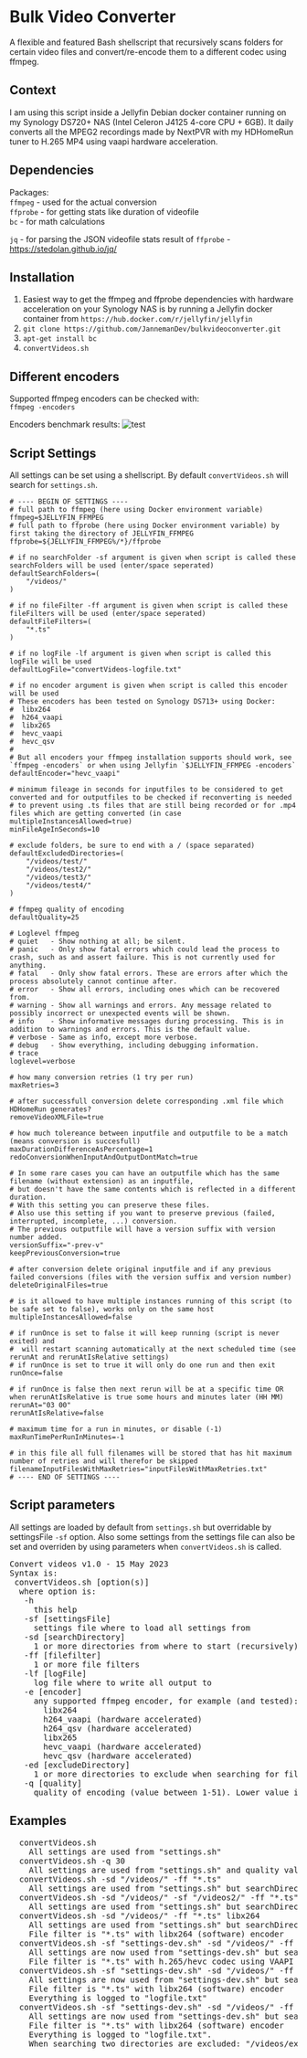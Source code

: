 # Bulk Video Converter
A flexible and featured Bash shellscript that recursively scans folders for certain video files and convert/re-encode them to a different codec using ffmpeg.  

## Context
I am using this script inside a Jellyfin Debian docker container running on my Synology DS720+ NAS (Intel Celeron J4125 4-core CPU + 6GB). 
It daily converts all the MPEG2 recordings made by NextPVR with my HDHomeRun tuner to H.265 MP4 using vaapi hardware acceleration. 

## Dependencies
Packages:  
`ffmpeg` - used for the actual conversion  
`ffprobe` - for getting stats like duration of videofile  
`bc` - for math calculations  

`jq` - for parsing the JSON videofile stats result of `ffprobe` - https://stedolan.github.io/jq/  

## Installation
1. Easiest way to get the ffmpeg and ffprobe dependencies with hardware acceleration on your Synology NAS is by running a Jellyfin docker container from `https://hub.docker.com/r/jellyfin/jellyfin`
2. `git clone https://github.com/JannemanDev/bulkvideoconverter.git` 
3. `apt-get install bc`
4. `convertVideos.sh`

## Different encoders

Supported ffmpeg encoders can be checked with:  
  `ffmpeg -encoders`

Encoders benchmark results:
![test](https://github.com/JannemanDev/bulkvideoconverter/blob/b0deae5074e642f6cad04898c1bc9c32eae38bc3/Encoders%20benchmark%20results/Encoders%20benchmark%20results.png)
  
## Script Settings

All settings can be set using a shellscript. By default `convertVideos.sh` will search for `settings.sh`.

```shellscript
# ---- BEGIN OF SETTINGS ----
# full path to ffmpeg (here using Docker environment variable)
ffmpeg=$JELLYFIN_FFMPEG
# full path to ffprobe (here using Docker environment variable) by first taking the directory of JELLYFIN_FFMPEG
ffprobe=${JELLYFIN_FFMPEG%/*}/ffprobe

# if no searchFolder -sf argument is given when script is called these searchFolders will be used (enter/space seperated)
defaultSearchFolders=(
	"/videos/"
)

# if no fileFilter -ff argument is given when script is called these fileFilters will be used (enter/space seperated)
defaultFileFilters=(
	"*.ts"
)

# if no logFile -lf argument is given when script is called this logFile will be used
defaultLogFile="convertVideos-logfile.txt"

# if no encoder argument is given when script is called this encoder will be used
# These encoders has been tested on Synology DS713+ using Docker:
#  libx264 
#  h264_vaapi
#  libx265 
#  hevc_vaapi
#  hevc_qsv 
#
# But all encoders your ffmpeg installation supports should work, see `ffmpeg -encoders` or when using Jellyfin `$JELLYFIN_FFMPEG -encoders`
defaultEncoder="hevc_vaapi"

# minimum fileage in seconds for inputfiles to be considered to get converted and for outputfiles to be checked if reconverting is needed
# to prevent using .ts files that are still being recorded or for .mp4 files which are getting converted (in case multipleInstancesAllowed=true)
minFileAgeInSeconds=10

# exclude folders, be sure to end with a / (space separated)
defaultExcludedDirectories=( 
	"/videos/test/"
	"/videos/test2/"
	"/videos/test3/"
	"/videos/test4/"
)

# ffmpeg quality of encoding
defaultQuality=25

# Loglevel ffmpeg
# quiet   - Show nothing at all; be silent.
# panic   - Only show fatal errors which could lead the process to crash, such as and assert failure. This is not currently used for anything.
# fatal   - Only show fatal errors. These are errors after which the process absolutely cannot continue after.
# error   - Show all errors, including ones which can be recovered from.
# warning - Show all warnings and errors. Any message related to possibly incorrect or unexpected events will be shown.
# info    - Show informative messages during processing. This is in addition to warnings and errors. This is the default value.
# verbose - Same as info, except more verbose.
# debug   - Show everything, including debugging information.
# trace
loglevel=verbose

# how many conversion retries (1 try per run)
maxRetries=3

# after successfull conversion delete corresponding .xml file which HDHomeRun generates?
removeVideoXMLFile=true

# how much tolereance between inputfile and outputfile to be a match (means conversion is succesfull)
maxDurationDifferenceAsPercentage=1
redoConversionWhenInputAndOutputDontMatch=true

# In some rare cases you can have an outputfile which has the same filename (without extension) as an inputfile,
# but doesn't have the same contents which is reflected in a different duration.
# With this setting you can preserve these files.
# Also use this setting if you want to preserve previous (failed, interrupted, incomplete, ...) conversion.
# The previous outputfile will have a version suffix with version number added.
versionSuffix="-prev-v"
keepPreviousConversion=true

# after conversion delete original inputfile and if any previous failed conversions (files with the version suffix and version number)
deleteOriginalFiles=true

# is it allowed to have multiple instances running of this script (to be safe set to false), works only on the same host
multipleInstancesAllowed=false

# if runOnce is set to false it will keep running (script is never exited) and 
#  will restart scanning automatically at the next scheduled time (see rerunAt and rerunAtIsRelative settings)
# if runOnce is set to true it will only do one run and then exit
runOnce=false

# if runOnce is false then next rerun will be at a specific time OR when rerunAtIsRelative is true some hours and minutes later (HH MM)
rerunAt="03 00"
rerunAtIsRelative=false

# maximum time for a run in minutes, or disable (-1)
maxRunTimePerRunInMinutes=-1

# in this file all full filenames will be stored that has hit maximum number of retries and will therefor be skipped
filenameInputFilesWithMaxRetries="inputFilesWithMaxRetries.txt"
# ---- END OF SETTINGS ----
```

## Script parameters

All settings are loaded by default from `settings.sh` but overridable by settingsFile `-sf` option.
Also some settings from the settings file can also be set and overriden by using parameters when `convertVideos.sh` is called.

<pre>
Convert videos v1.0 - 15 May 2023
Syntax is:
 convertVideos.sh [option(s)]
  where option is:
   -h
     this help
   -sf [settingsFile]
     settings file where to load all settings from
   -sd [searchDirectory]
     1 or more directories from where to start (recursively) to find files
   -ff [filefilter]
     1 or more file filters
   -lf [logFile]
     log file where to write all output to
   -e [encoder]
     any supported ffmpeg encoder, for example (and tested):
       libx264
       h264_vaapi (hardware accelerated)
       h264_qsv (hardware accelerated)
       libx265
       hevc_vaapi (hardware accelerated)
       hevc_qsv (hardware accelerated)
   -ed [excludeDirectory]
     1 or more directories to exclude when searching for files
   -q [quality]
     quality of encoding (value between 1-51). Lower value is better quality/lower compression, higher value is lower quality/higher compression
</pre>

## Examples
<pre>
  convertVideos.sh
    All settings are used from "settings.sh"
  convertVideos.sh -q 30
    All settings are used from "settings.sh" and quality value of encoding is 30
  convertVideos.sh -sd "/videos/" -ff "*.ts"
    All settings are used from "settings.sh" but searchDirectory is "/videos/" and file filter is "*.ts"
  convertVideos.sh -sd "/videos/" -sf "/videos2/" -ff "*.ts" -ff "*.mpeg2"
    All settings are used from "settings.sh" but searchDirectories are "/videos/" and "/videos2/" and file filters are "*.ts" and "*.mpeg2"
  convertVideos.sh -sd "/videos/" -ff "*.ts" libx264
    All settings are used from "settings.sh" but searchDirectory is "/videos/"
    File filter is "*.ts" with libx264 (software) encoder
  convertVideos.sh -sf "settings-dev.sh" -sd "/videos/" -ff "*.ts" hevc_vaapi
    All settings are now used from "settings-dev.sh" but searchDirectory is "/videos/"
    File filter is "*.ts" with h.265/hevc codec using VAAPI hardware acceleration
  convertVideos.sh -sf "settings-dev.sh" -sd "/videos/" -ff "*.ts" libx264 -lf "logfile.txt"
    All settings are now used from "settings-dev.sh" but searchDirectory is "/videos/"
    File filter is "*.ts" with libx264 (software) encoder
    Everything is logged to "logfile.txt"
  convertVideos.sh -sf "settings-dev.sh" -sd "/videos/" -ff "*.ts" libx264 -lf "logfile.txt" -ed "/videos/example1/" -ed "/videos/example2/"
    All settings are now used from "settings-dev.sh" but searchDirectory is "/videos/"
    File filter is "*.ts" with libx264 (software) encoder
    Everything is logged to "logfile.txt".
    When searching two directories are excluded: "/videos/example1/" and "/videos/example2/"
</pre>
